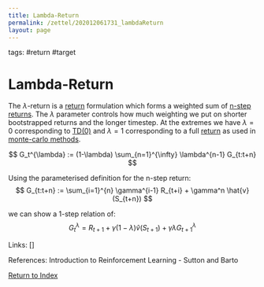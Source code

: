 ```yaml
---
title: Lambda-Return
permalink: /zettel/202012061731_lambdaReturn
layout: page
---
```

tags: #return #target

# Lambda-Return

The $\lambda$-return is a [return](202011221815_returnsRL) formulation 
which forms a weighted sum of [n-step returns](202011302230_nstepReturn). 
The $\lambda$ parameter controls how much weighting we put on shorter 
bootstrapped returns and the longer timestep. At the extremes we have $\lambda=0$ 
corresponding to [TD(0)](202011302050_tabularTDZero) and $\lambda=1$ corresponding 
to a full [return](202011221815_returnsRL) as used in [monte-carlo methods](202011301233_monteCarloExploringStarts).

$$
G_t^{\lambda} := (1-\lambda) \sum_{n=1}^{\infty} \lambda^{n-1} G_{t:t+n}
$$

Using the parameterised definition for the n-step return:
$$
G_{t:t+n} := \sum_{i=1}^{n} \gamma^{i-1} R_{t+i} + \gamma^n \hat{v}(S_{t+n})
$$

we can show a 1-step relation of:
$$
G_t^{\lambda} = R_{t+1} + \gamma ( 1- \lambda ) \hat{v}(S_{t+1}) + \gamma \lambda G_{t+1}^{\lambda}
$$

Links: []

References: Introduction to Reinforcement Learning - Sutton and Barto

[Return to Index](index)